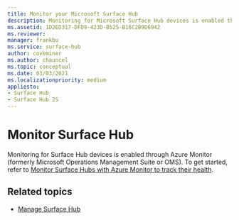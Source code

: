 ```yaml
---
title: Monitor your Microsoft Surface Hub
description: Monitoring for Microsoft Surface Hub devices is enabled through Azure Monitor.
ms.assetid: 1D2ED317-DFD9-423D-B525-B16C2B9D6942
ms.reviewer: 
manager: frankbu
ms.service: surface-hub
author: coveminer
ms.author: chauncel
ms.topic: conceptual
ms.date: 03/03/2021
ms.localizationpriority: medium
appliesto:
- Surface Hub
- Surface Hub 2S
---
```


# Monitor Surface Hub

Monitoring for Surface Hub devices is enabled through Azure Monitor (formerly Microsoft Operations Management Suite or OMS). To get started, refer to [Monitor Surface Hubs with Azure Monitor to track their health](/azure/azure-monitor/insights/surface-hubs).

## Related topics

- [Manage Surface Hub](manage-surface-hub.md)
